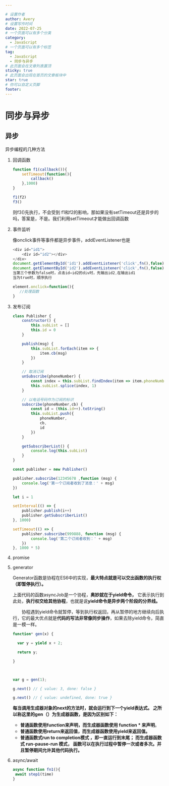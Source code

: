 ```yaml
---

# 设置作者
author: Avery
# 设置写作时间
date: 2022-07-25
# 一个页面可以有多个分类
category:
  - JavaScript
# 一个页面可以有多个标签
tag:
  - JavaScript
  - 同步与异步
# 此页面会在文章列表置顶
sticky: true
# 此页面会出现在首页的文章板块中
star: true
# 你可以自定义页脚
footer: 
---
```


# 同步与异步

## 异步

异步编程的几种方法

1. 回调函数

   ```js
   function f1(callback()){
       setTimeout(function(){
           callback()
       },1000)
   }
   
   f1(f2)
   f3()
   ```

   则f3()先执行，不会受到 f1和f2的影响，那如果没有setTimeout还是异步的吗，答案是，不是。我们利用setTimeout才能做出回调函数

2. 事件监听

   像onclick事件等事件都是异步事件，addEventListener也是

   ```js
   <div id="id1">
       <div id="id2"></div>
   </div>
   document.getElementById('id1').addEventListener('click',fn(),false)
   document.getElementById('id2').addEventListener('click',fn(),false)
   当第三个参数为false时，点击id=id2的div时，先输出id2,在输出id1
   当为true时，顺序执行
   
   element.onclick=function(){
      //处理函数
   }
   
   
   ```

3. 发布订阅

   ```js
   class Publisher {
       constructor() {
           this.subList = []
           this.id = 0
       }
   
       publish(msg) {
           this.subList.forEach(item => {
               item.cb(msg)
           })
       }
   
       // 取消订阅
       unSubscribe(phoneNumber) {
           const index = this.subList.findIndex(item => item.phoneNumber === phoneNumber)
           this.subList.splice(index, 1)
       }
   
       // 以电话号码作为订阅的标识
       subscribe(phoneNumber,cb) {
           const id = (this.id++).toString()
           this.subList.push({
               phoneNumber,
               cb,
               id
           })
       }
   
       getSubscriberList() {
           console.log(this.subList)
       }
   }
   
   const publisher = new Publisher()
   
   publisher.subscribe(12345678 ,function (msg) {
       console.log('第一个订阅者收到了消息：' + msg)
   })
   
   let i = 1
   
   setInterval(() => {
       publisher.publish(i++)
       publisher.getSubscriberList()
   }, 1000)
   
   setTimeout(() => {
       publisher.subscribe(999888, function (msg) {
           console.log('第二个订阅者收到：' + msg)
       })
   }, 1000 * 5)
   ```

   

4. promise

   

5. generator

   Generator函数是协程在ES6中的实现，**最大特点就是可以交出函数的执行权（即暂停执行）。**

   上面代码的函数asyncJob是一个协程，**奥妙就在于yield命令，** 它表示执行到此处，**执行权交给其他协程**，也就是说**yield命令是异步两个阶段的分界线。**

   　　协程遇到yield命令就暂停，等到执行权返回，再从暂停的地方继续向后执行，它的最大优点就是**代码的写法非常像同步操作**，如果去除yield命令，简直是一模一样。

   ```js
   function* gen(x) {
   
     var y = yield x + 2;
   
     return y;
   
   }
   
    
   
   var g = gen(1);
   
   g.next() // { value: 3, done: false }
   
   g.next() // { value: undefined, done: true }
   ```

   **每当调用生成器对象的next的方法时，就会运行到下一个yield表达式。 之所以称这里的gen（）为生成器函数，是因为区别如下：**

   - **普通函数使用function来声明，而生成器函数使用 function \* 来声明**。
   - **普通函数使用return来返回值，而生成器函数使用yield来返回值。**
   - **普通函数式run to completion模式 ，即一直运行到末尾； 而生成器函数式 run-pause-run 模式， 函数可以在执行过程中暂停一次或者多次。并且暂停期间允许其他代码执行。**

6. async/await

   ```js
   async function fn1(){
   	await step1(time)
   }
   ```

   